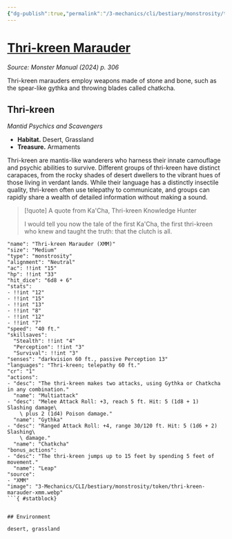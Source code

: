 ```yaml
---
{"dg-publish":true,"permalink":"/3-mechanics/cli/bestiary/monstrosity/thri-kreen-marauder-xmm/","tags":["ttrpg-cli/compendium/src/5e/xmm","ttrpg-cli/monster/cr/1","ttrpg-cli/monster/environment/desert","ttrpg-cli/monster/environment/grassland","ttrpg-cli/monster/size/medium","ttrpg-cli/monster/type/monstrosity"],"noteIcon":""}
---
```


# [Thri-kreen Marauder](3-Mechanics\CLI\bestiary\monstrosity/thri-kreen-marauder-xmm.md)
*Source: Monster Manual (2024) p. 306*  

Thri-kreen marauders employ weapons made of stone and bone, such as the spear-like gythka and throwing blades called chatkcha.

## Thri-kreen

*Mantid Psychics and Scavengers*

- **Habitat.** Desert, Grassland  
- **Treasure.** Armaments  

Thri-kreen are mantis-like wanderers who harness their innate camouflage and psychic abilities to survive. Different groups of thri-kreen have distinct carapaces, from the rocky shades of desert dwellers to the vibrant hues of those living in verdant lands. While their language has a distinctly insectile quality, thri-kreen often use telepathy to communicate, and groups can rapidly share a wealth of detailed information without making a sound.

> [!quote] A quote from Ka'Cha, Thri-kreen Knowledge Hunter  
> 
> I would tell you now the tale of the first Ka'Cha, the first thri-kreen who knew and taught the truth: that the clutch is all.


```statblock
"name": "Thri-kreen Marauder (XMM)"
"size": "Medium"
"type": "monstrosity"
"alignment": "Neutral"
"ac": !!int "15"
"hp": !!int "33"
"hit_dice": "6d8 + 6"
"stats":
- !!int "12"
- !!int "15"
- !!int "13"
- !!int "8"
- !!int "12"
- !!int "7"
"speed": "40 ft."
"skillsaves":
  "Stealth": !!int "4"
  "Perception": !!int "3"
  "Survival": !!int "3"
"senses": "darkvision 60 ft., passive Perception 13"
"languages": "Thri-kreen; telepathy 60 ft."
"cr": "1"
"actions":
- "desc": "The thri-kreen makes two attacks, using Gythka or Chatkcha in any combination."
  "name": "Multiattack"
- "desc": "Melee Attack Roll: +3, reach 5 ft. Hit: 5 (1d8 + 1) Slashing damage\
    \ plus 2 (1d4) Poison damage."
  "name": "Gythka"
- "desc": "Ranged Attack Roll: +4, range 30/120 ft. Hit: 5 (1d6 + 2) Slashing\
    \ damage."
  "name": "Chatkcha"
"bonus_actions":
- "desc": "The thri-kreen jumps up to 15 feet by spending 5 feet of movement."
  "name": "Leap"
"source":
- "XMM"
"image": "3-Mechanics/CLI/bestiary/monstrosity/token/thri-kreen-marauder-xmm.webp"
```{ #statblock}


## Environment

desert, grassland